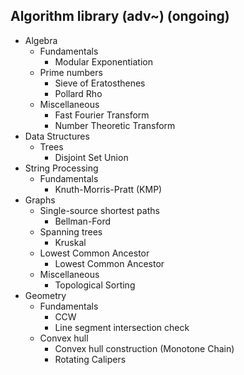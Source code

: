 ## Algorithm library (adv~) (ongoing)

- Algebra
  - Fundamentals
    - Modular Exponentiation
  - Prime numbers
    - Sieve of Eratosthenes
    - Pollard Rho
  - Miscellaneous
    - Fast Fourier Transform
    - Number Theoretic Transform
- Data Structures
  - Trees
    - Disjoint Set Union
- String Processing
  - Fundamentals
    - Knuth-Morris-Pratt (KMP)
- Graphs
  - Single-source shortest paths
    - Bellman-Ford
  - Spanning trees
    - Kruskal
  - Lowest Common Ancestor
    - Lowest Common Ancestor
  - Miscellaneous
    - Topological Sorting
- Geometry
  - Fundamentals
    - CCW
    - Line segment intersection check
  - Convex hull
    - Convex hull construction (Monotone Chain)
    - Rotating Calipers
